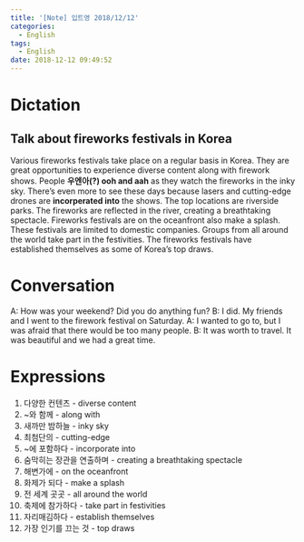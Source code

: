 ```yaml
---
title: '[Note] 입트영 2018/12/12'
categories:
  - English
tags:
  - English
date: 2018-12-12 09:49:52
---
```


# Dictation

## Talk about fireworks festivals in Korea

Various fireworks festivals take place on a regular basis in Korea. They are great opportunities to experience diverse content along with firework shows. People **우엔아(?) ooh and aah** as they watch the fireworks in the inky sky. There’s even more to see these days because lasers and cutting-edge drones are **incorperated into** the shows. The top locations are riverside parks. The fireworks are reflected in the river, creating a breathtaking spectacle. Fireworks festivals are on the oceanfront also make a splash. These festivals are limited to domestic companies. Groups from all around the world take part in the festivities. The fireworks festivals have established themselves as some of Korea’s top draws.

# Conversation

A: How was your weekend? Did you do anything fun?
B: I did. My friends and I went to the firework festival on Saturday.
A: I wanted to go to, but I was afraid that there would be too many people.
B: It was worth to travel. It was beautiful and we had a great time.
​
# Expressions

1. 다양한 컨텐츠 - diverse content
2. ~와 함께 - along with
3. 새까만 밤하늘 - inky sky
4. 최첨단의 - cutting-edge
5. ~에 포함하다 - incorporate into
6. 숨막히는 장관을 연출하며 - creating a breathtaking spectacle
7. 해변가에 - on the oceanfront
8. 화제가 되다 - make a splash
9. 전 세계 곳곳 - all around the world
10. 축제에 참가하다 - take part in festivities
11. 자리매김하다 - establish themselves
12. 가장 인기를 끄는 것 - top draws